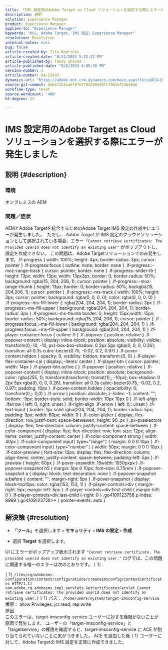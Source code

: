 ```yaml
---
title: 「IMS 設定用のAdobe Target as Cloud ソリューションを選択する際にエラーが発生しました」
description: 説明
solution: Experience Manager
product: Experience Manager
applies-to: "Experience Manager"
keywords: "KCS, Adobe Target, IMS 設定，Experience Manager"
resolution: Resolution
internal-notes: null
bug: false
article-created-by: Zita Rodricks
article-created-date: "8/31/2023 5:52:22 PM"
article-published-by: Tanay Sharma .
article-published-date: "9/8/2023 4:05:38 PM"
version-number: 2
article-number: KA-22693
dynamics-url: "https://adobe-ent.crm.dynamics.com/main.aspx?forceUCI=1&pagetype=entityrecord&etn=knowledgearticle&id=f23ed61f-2748-ee11-be6d-6045bd0061cb"
source-git-commit: deb472b1eaef076778d389d48fcf0b1ef14b48a6
workflow-type: tm+mt
source-wordcount: '488'
ht-degree: 2%

---
```


# IMS 設定用のAdobe Target as Cloud ソリューションを選択する際にエラーが発生しました

## 説明 {#description}


### 環境

オンプレミスの AEM

### 問題／症状

AEMとAdobe Targetを統合するためのAdobe Target IMS 設定の作成中にエラーが発生しました。  ただし、 *Adobe Target* が IMS 設定のクラウドソリューションとして選択されている場合、エラー「`Cannot retrieve certificates: The Provided userId does not identify an existing user"` がポップアウトし、設定を作成できない。 この問題は、Adobe Targetソリューションでのみ発生します。.lf-progress { width: 100%; height: 4px; border-radius: 3px; cursor: pointer } .lf-progress:focus { outline: none; border: none } .lf-progress::-moz-range-track { cursor: pointer; border: none } .lf-progress:-slider-th { height: 13px; width: 13px; width: 13px3px; border: 0; border-radius: 50%; background: rgba(15, 204, 206, 1); cursor: pointer } .lf-progress::-moz-range-thumb { height: 13px; border: 0; border-radius: 50%; backgba(15, 204,206, 1); cursor: pointer } .lf-progress::-ms-track { width: 100%; height: 3px; cursor: pointer; background: rgba(0, 0, 0, 0); color: rgba(0, 0, 0, 0) } .lf-progress:-ms-fill-lower {: rgba(204, 204, 204, 1); border-radius: 3px } .lf-progress::-ms-fill-upper { background: rgba(204, 204, 204, 1); border-radius: 3px } .lf-progress:-ms-thumb border: 0; height: 15px;width: 15px; border-radius: 50%; background: rgba(15, 204, 206, 1); cursor: pointer } .lf-progress:focus::-ms-fill-lower { background: rgba(204, 204, 204, 1) } .lf-progress:focus::-ms-fill-upper { background: rgba(204, 204, 204, 1) } .lf-player-container:focus { outline: 0 } .lf-popover { position: relative } .lf-popover-content { display: inline-block; position: absolute; visibility: visible; transform(0,-10, -10, px)-box-box-shadow: 0 2px 5px rgba(0, 0, 0, 0.26); transition: all 0.3s cubic-bezier(0.75, -0.02, 0.2, 0.97) } .lf-pover-content.hidden { opacity: 0; visibility: hidden; transform:(0, 0) } .lf-player-flex-container-cal { display:;-items: center } .lf-player-btn { cursor: pointer; width: 14px } .lf-player-btn.active { } .lf-popover { position: relative } .lf-popover-content { display: inline-block; position: absolute; background-color: rgba(255, 1); transform(transform); tromat(1);, -10px); box-shadow: 0 2px 5px rgba(0, 0, 0, 0.26); transition: all 0.3s cubic-bezier(0.75, -0.02, 0.2, 0.97); padding: 10px } .lf-pover-content.hidden { opacisibility: 0; transform(0,;: 0,0) } .lf-arrow { position: absolute; z-index: -1; content: &quot;&quot;; bottom: -9px; border-style: solid; border-width: 10px 10px 0 } .lf-left-align .lfarrow { left: 0; right: unset } .lf-right-align .lf-arrow { left: 0;: unset } .lf-text-input { border: 1px solid rgba(204, 204, 204, 1); border-radius: 5px; padding: 3px; width: 60px; width: 0 } .lf-color-picker { display; flex-direction: row;justif-cent: space-betwewen; height: 90 .px } .px-pxselectors { display: flex; flex-direction: column; justify-content: space-between } .lf-color-component { display: flex; flex-direction: row; font-size: 12px; align-items: center; justify-content: center } .lf-color-component strong { width: 40px } .lf-color-component input`[` type=&quot;range&quot;`]`  { margin: 0 0 0 10px } .lf-color-component input`[` type=&quot;number&quot;`]`  { width: 50px; margin: 0 0 0 10px } .lf-color-preview { font-size: 12px; display: flex; flex-direction: column; align-items: center; justify-content: space-between; padding-left: 5px } .lf-preview { height: 60px } .lf-pover-snawidth: 15width: 1550pxpx } .lf-popover-snapshot h5 { margin: 5px 0 10px; font-size: 0.75rem } .lf-popover-snapshot a { display: block; text-decoration: none } .lf-popover-snapshot a:before { content: &quot;&quot;; margin-right: 5px } .lf-pover-snapshot { display: block-top10px; color: rgba(153, 153, 1) } .lf-player-controls>div { margin-right: 5px; margin-left: 5px } .lf-player-controls>div:first-child { margin-left: 0 } .lf-player-controls>div:last-child {-right: 0 } .go4109123758 z-index: 9999 }.go4109123758>\* { pointer-events: auto }








## 解決策 {#resolution}


- 「<b>ツール</b>」を選択します `>`  <b>セキュリティ</b> `>`  <b>IMS の設定 </b>`>`  <b>作成</b>.


- 選択 <b>Target</b> を選択します。


UI にエラーがポップアップ表示されます `"Cannot retrieve certificate. The provided userid does not identify an existing user."` ログでは、この問題に関連する唯一のエラーは次のとおりです。 `[` 1`]` .

`[` 1`]`  `/libs/cq/adobeims-configuration/content/configurations/createimsconfig/contextCertificates HTTP/1.1]  com.adobe.cq.adobeims.impl.servlets.GetCertificatesServlet Cannot retrieve certificates: The provided userId does not identify an existing user.}` `[` 1`]`  パス： `/home/users/system/target-imsconfig-service` 権限： allow Privileges: jcr:read; rep:write
<br>原因<br>
このエラーは、target-imsconfig-service ユーザーに対する権限がないことが原因で発生します。 ユーザーの「target-imsconfig-service」と「targetservice」の権限を確認すると、target-imsconfig-service に ACE が割り当てられていないことに気がつきました。 ACE を追加した後 `[` 1`]`  ユーザーに対して、Adobe Targetの IMS 設定を正常に作成できました。
